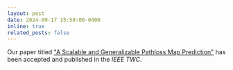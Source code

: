 ```yaml
---
layout: post
date: 2024-09-17 15:59:00-0400
inline: true
related_posts: false
---
```


Our paper titled <a href="https://arxiv.org/abs/2312.03950">"A Scalable and Generalizable Pathloss Map Prediction"</a> has been accepted and published in the <i>IEEE TWC</i>.



